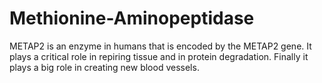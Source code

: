 # Methionine-Aminopeptidase
METAP2 is an enzyme in humans that is encoded by the METAP2 gene. 
It plays a critical role in repiring tissue and in protein degradation. 
Finally it plays a big role in creating new blood vessels.
